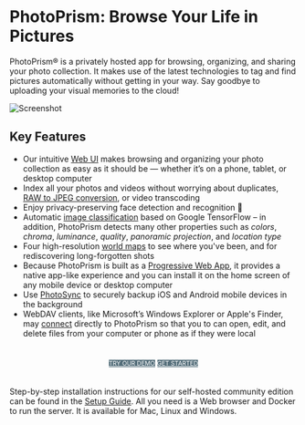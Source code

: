 # PhotoPrism: Browse Your Life in Pictures

PhotoPrism® is a privately hosted app for browsing, organizing, and sharing your photo collection. 
It makes use of the latest technologies to tag and find pictures automatically without getting in your way. 
Say goodbye to uploading your visual memories to the cloud!

![Screenshot](https://dl.photoprism.org/assets/img/preview.jpg)

## Key Features ##

* Our intuitive [Web UI](https://demo.photoprism.org/) makes browsing and organizing your photo collection as easy as
  it should be — whether it’s on a phone, tablet, or desktop computer
* Index all your photos and videos without worrying about duplicates, [RAW to JPEG conversion](https://docs.photoprism.org/user-guide/settings/library/), or video transcoding
* Enjoy privacy-preserving face detection and recognition 💎
* Automatic [image classification](https://docs.photoprism.org/developer-guide/metadata/classification/)
  based on Google TensorFlow – in addition, PhotoPrism detects many other properties such as _colors_, _chroma_, _luminance_, _quality_, _panoramic projection_,
  and _location type_
* Four high-resolution [world maps](https://demo.photoprism.org/places) to see where you've been,
  and for rediscovering long-forgotten shots
* Because PhotoPrism is built as a [Progressive Web App](https://developer.mozilla.org/en-US/docs/Web/Progressive_web_apps),
  it provides a native app-like experience and you can install it on the home screen of any mobile device or desktop computer
* Use [PhotoSync](https://www.photosync-app.com/) to securely backup iOS and Android mobile devices in the background
* WebDAV clients, like Microsoft’s Windows Explorer or Apple's Finder, may
  [connect](https://docs.photoprism.org/user-guide/sync/webdav/) directly to PhotoPrism so that you to can open,
  edit, and delete files from your computer or phone as if they were local

<p style="text-align: center; padding: 20px 4px;">
<a class="md-button" style="background-color: #546e7a; font-size: 0.66rem; font-weight: normal; color: white" href="https://demo.photoprism.org/" target="_blank">TRY OUR DEMO</a>
<a class="md-button" style="background-color: #546e7a; font-size: 0.66rem; font-weight: normal; color: white" href="/getting-started/">GET STARTED</a>
</p>

Step-by-step installation instructions for our self-hosted community edition can be found 
in the [Setup Guide](getting-started/index.md).
All you need is a Web browser and Docker to run the server. It is available for Mac, Linux and Windows.
